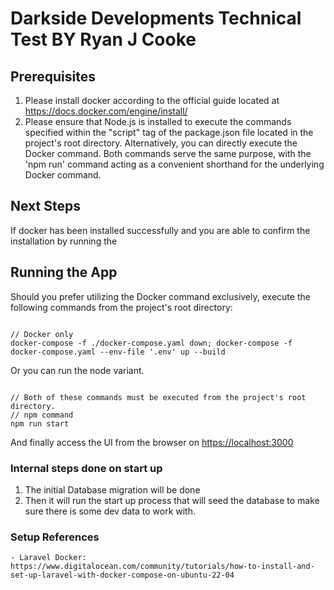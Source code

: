 # Darkside Developments Technical Test BY Ryan J Cooke

## Prerequisites

1. Please install docker according to the official guide located at https://docs.docker.com/engine/install/
2. Please ensure that Node.js is installed to execute the commands specified within the "script" tag of the package.json file located in the project's root directory. Alternatively, you can directly execute the Docker command. Both commands serve the same purpose, with the 'npm run' command acting as a convenient shorthand for the underlying Docker command.

## Next Steps
If docker has been installed successfully and you are able to confirm the installation by running the 

## Running the App
Should you prefer utilizing the Docker command exclusively, execute the following commands from the project's root directory:

```

// Docker only
docker-compose -f ./docker-compose.yaml down; docker-compose -f docker-compose.yaml --env-file '.env' up --build

```

Or you can run the node variant.

```

// Both of these commands must be executed from the project's root directory.
// npm command
npm run start

```

And finally access the UI from the browser on [https://localhost:3000](https://localhost:3000 'localhost:3000')

### Internal steps done on start up
1. The initial Database migration will be done
2. Then it will run the start up process that will seed the database to make sure there is some dev data to work with.

### Setup References
    - Laravel Docker: https://www.digitalocean.com/community/tutorials/how-to-install-and-set-up-laravel-with-docker-compose-on-ubuntu-22-04